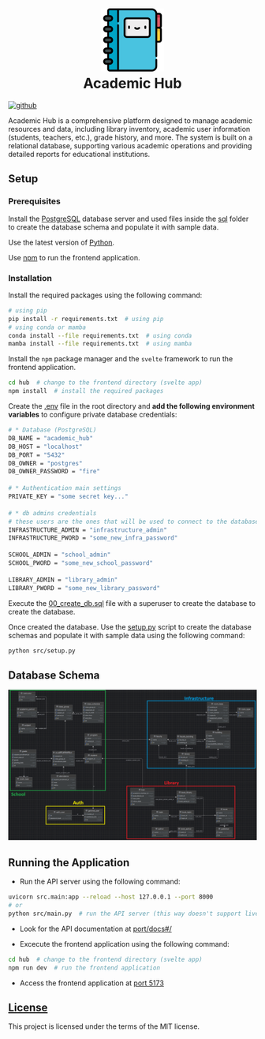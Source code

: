 <h1 align="center">
    <img src="./assets/icons/diary.png" alt="Academic Hub Icon" width="128">
    <div align="center">Academic Hub</div>
</h1>

[<img alt="github" src="https://img.shields.io/badge/github-Yrrrrrf%2Facademic__hub-58A6FF?style=for-the-badge&logo=github" height="24">](https://github.com/Yrrrrrf/academic_hub)

[//]: # ([<img alt="documentation" src="https://img.shields.io/badge/documentation-100%25-66c2a5?style=for-the-badge&logo=read-the-docs&labelColor=555555" height="24">]&#40;#documentation-section&#41;)

Academic Hub is a comprehensive platform designed to manage academic resources and data, including library inventory, academic user information (students, teachers, etc.), grade history, and more. The system is built on a relational database, supporting various academic operations and providing detailed reports for educational institutions.

## Setup

### Prerequisites

Install the [PostgreSQL](https://www.postgresql.org/download/) database server and used files inside the [sql](./sql) folder to create the database schema and populate it with sample data.

Use the latest version of [Python](https://www.python.org/downloads/).

Use [npm](https://www.npmjs.com/get-npm) to run the frontend application.

### Installation

Install the required packages using the following command:
```bash
# using pip
pip install -r requirements.txt  # using pip
# using conda or mamba
conda install --file requirements.txt  # using conda
mamba install --file requirements.txt  # using mamba
```

Install the `npm` package manager and the `svelte` framework to run the frontend application.
```bash
cd hub  # change to the frontend directory (svelte app)
npm install  # install the required packages
```

Create the [.env](./.env) file in the root directory and **add the following environment variables** to configure private database credentials:
```bash
# * Database (PostgreSQL)
DB_NAME = "academic_hub"
DB_HOST = "localhost"
DB_PORT = "5432"
DB_OWNER = "postgres"
DB_OWNER_PASSWORD = "fire"

# * Authentication main settings
PRIVATE_KEY = "some secret key..."

# * db admins credentials
# these users are the ones that will be used to connect to the database (have access to only some schemas to manage an specific part of the system)
INFRASTRUCTURE_ADMIN = "infrastructure_admin"
INFRASTRUCTURE_PWORD = "some_new_infra_password"

SCHOOL_ADMIN = "school_admin"
SCHOOL_PWORD = "some_new_school_password"

LIBRARY_ADMIN = "library_admin"
LIBRARY_PWORD = "some_new_library_password"
```

Execute the [00_create_db.sql](./sql/00_create_db.sql) file with a superuser to create the database to create the database.

Once created the database. Use the [setup.py](./src/setup.py) script to create the database schemas and populate it with sample data using the following command:
```bash
python src/setup.py
```


## Database Schema

![db entity relationship diagram](./assets/static/db_erd.png)

## Running the Application

- Run the API server using the following command:
```bash
uvicorn src.main:app --reload --host 127.0.0.1 --port 8000
# or 
python src/main.py  # run the API server (this way doesn't support live reload)
```
- Look for the API documentation at [port/docs#/](http://127.0.0.1:8000/docs#/)

- Excecute the frontend application using the following command:
```bash
cd hub  # change to the frontend directory (svelte app)
npm run dev  # run the frontend application
```
- Access the frontend application at [port 5173](http://localhost:5173/)

## [License](./LICENSE)

This project is licensed under the terms of the MIT license.

